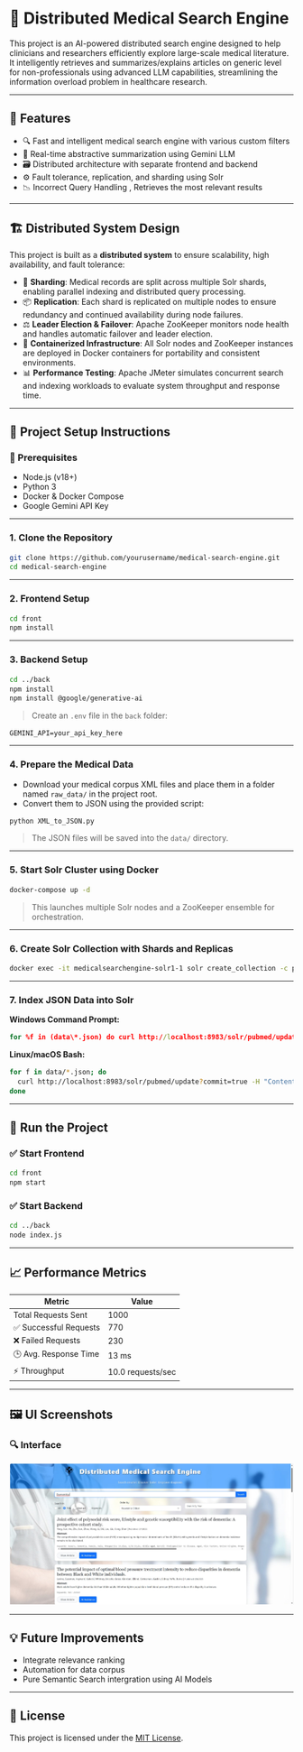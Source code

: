 # 🧠 Distributed Medical Search Engine

This project is an AI-powered distributed search engine designed to help clinicians and researchers efficiently explore large-scale medical literature. It intelligently retrieves and summarizes/explains articles on generic level for non-professionals using advanced LLM capabilities, streamlining the information overload problem in healthcare research.

---

## 📌 Features

- 🔍 Fast and intelligent medical search engine with various custom filters
- 🧠 Real-time abstractive summarization using Gemini LLM
- 🗃️ Distributed architecture with separate frontend and backend
- ⚙️ Fault tolerance, replication, and sharding using Solr
- 📉 Incorrect Query Handling , Retrieves the most relevant results

---

## 🏗️ Distributed System Design

This project is built as a **distributed system** to ensure scalability, high availability, and fault tolerance:

- 🔄 **Sharding**: Medical records are split across multiple Solr shards, enabling parallel indexing and distributed query processing.
- 📦 **Replication**: Each shard is replicated on multiple nodes to ensure redundancy and continued availability during node failures.
- ⚖️ **Leader Election & Failover**: Apache ZooKeeper monitors node health and handles automatic failover and leader election.
- 🐳 **Containerized Infrastructure**: All Solr nodes and ZooKeeper instances are deployed in Docker containers for portability and consistent environments.
- 📊 **Performance Testing**: Apache JMeter simulates concurrent search and indexing workloads to evaluate system throughput and response time.


---

## 🚀 Project Setup Instructions

### 🔧 Prerequisites

- Node.js (v18+)
- Python 3
- Docker & Docker Compose
- Google Gemini API Key

---

### 1. Clone the Repository

```bash
git clone https://github.com/yourusername/medical-search-engine.git
cd medical-search-engine
```

---

### 2. Frontend Setup

```bash
cd front
npm install
```

---

### 3. Backend Setup

```bash
cd ../back
npm install
npm install @google/generative-ai
```

> Create an `.env` file in the `back` folder:

```
GEMINI_API=your_api_key_here
```

---

### 4. Prepare the Medical Data

- Download your medical corpus XML files and place them in a folder named `raw_data/` in the project root.
- Convert them to JSON using the provided script:

```bash
python XML_to_JSON.py
```

> The JSON files will be saved into the `data/` directory.

---

### 5. Start Solr Cluster using Docker

```bash
docker-compose up -d
```

> This launches multiple Solr nodes and a ZooKeeper ensemble for orchestration.

---

### 6. Create Solr Collection with Shards and Replicas

```bash
docker exec -it medicalsearchengine-solr1-1 solr create_collection -c pubmed -d _default -shards 2 -replicationFactor 2 -p 8983
```

---

### 7. Index JSON Data into Solr

**Windows Command Prompt:**

```cmd
for %f in (data\*.json) do curl http://localhost:8983/solr/pubmed/update?commit=true -H "Content-Type: application/json" --data-binary @%f
```

**Linux/macOS Bash:**

```bash
for f in data/*.json; do
  curl http://localhost:8983/solr/pubmed/update?commit=true -H "Content-Type: application/json" --data-binary @"$f"
done
```

---

## 🧪 Run the Project

### ✅ Start Frontend

```bash
cd front
npm start
```

### ✅ Start Backend

```bash
cd ../back
node index.js
```

---

## 📈 Performance Metrics

| Metric                 | Value               |
|------------------------|---------------------|
| Total Requests Sent    | 1000                |
| ✅ Successful Requests |  770                |
| ❌ Failed Requests     | 230                 |
| 🕒 Avg. Response Time  | 13 ms               |
| ⚡ Throughput           | 10.0 requests/sec   |

---

## 🖼️ UI Screenshots

### 🔍 Interface

![Interface](./assets/searchenginegit.jpg)

---

## 💡 Future Improvements

- Integrate relevance ranking
- Automation for data corpus
- Pure Semantic Search intergration using AI Models

---

## 📜 License

This project is licensed under the [MIT License](LICENSE).
